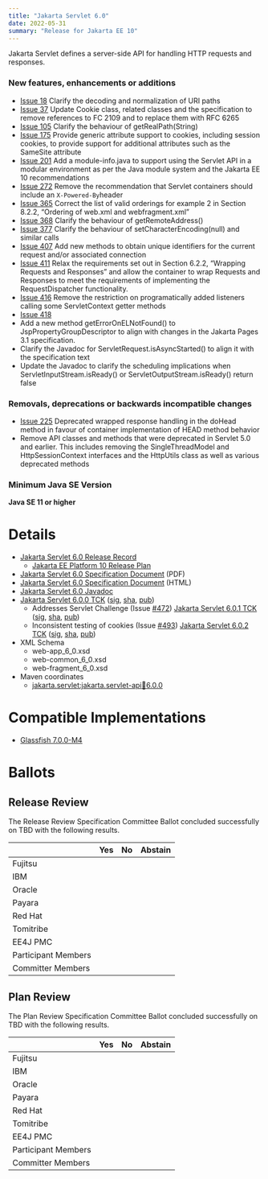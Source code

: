 ```yaml
---
title: "Jakarta Servlet 6.0"
date: 2022-05-31
summary: "Release for Jakarta EE 10"
---
```

Jakarta Servlet defines a server-side API for handling HTTP requests and responses.

### New features, enhancements or additions
<!-- List here -->
* [Issue 18](https://github.com/eclipse-ee4j/servlet-api/issues/18) Clarify the decoding and normalization of URI paths 
* [Issue 37](https://github.com/eclipse-ee4j/servlet-api/issues/37) Update Cookie class, related classes and the specification to remove references to FC 2109 and to replace them with RFC 6265
* [Issue 105](https://github.com/eclipse-ee4j/servlet-api/issues/105) Clarify the behaviour of getRealPath(String)
* [Issue 175](https://github.com/eclipse-ee4j/servlet-api/issues/175) Provide generic attribute support to cookies, including session cookies, to provide support for additional attributes such as the SameSite attribute
* [Issue 201](https://github.com/eclipse-ee4j/servlet-api/issues/201) Add a module-info.java to support using the Servlet API in a modular environment as per the Java module system and the Jakarta EE 10 recommendations
* [Issue 272](https://github.com/eclipse-ee4j/servlet-api/issues/272) Remove the recommendation that Servlet containers should include an `X-Powered-By`header
* [Issue 365](https://github.com/eclipse-ee4j/servlet-api/issues/365) Correct the list of valid orderings for example 2 in Section 8.2.2, “Ordering of web.xml and webfragment.xml”
* [Issue 368](https://github.com/eclipse-ee4j/servlet-api/issues/368) Clarify the behaviour of getRemoteAddress()
* [Issue 377](https://github.com/eclipse-ee4j/servlet-api/issues/377) Clarify the behaviour of setCharacterEncoding(null) and similar calls
* [Issue 407](https://github.com/eclipse-ee4j/servlet-api/issues/407) Add new methods to obtain unique identifiers for the current request and/or associated connection
* [Issue 411](https://github.com/eclipse-ee4j/servlet-api/issues/411) Relax the requirements set out in Section 6.2.2, “Wrapping Requests and Responses” and allow the container to wrap Requests and Responses to meet the requirements of implementing the RequestDispatcher functionality.
* [Issue 416](https://github.com/eclipse-ee4j/servlet-api/issues/416) Remove the restriction on programatically added listeners calling some ServletContext getter methods
* [Issue 418](https://github.com/eclipse-ee4j/servlet-api/issues/418)
* Add a new method getErrorOnELNotFound() to JspPropertyGroupDescriptor to align with changes in the Jakarta Pages 3.1 specification.
* Clarify the Javadoc for ServletRequest.isAsyncStarted() to align it with the specification text
* Update the Javadoc to clarify the scheduling implications when ServletInputStream.isReady() or ServletOutputStream.isReady() return false

### Removals, deprecations or backwards incompatible changes
<!-- List here -->
* [Issue 225](https://github.com/eclipse-ee4j/servlet-api/issues/225) Deprecated wrapped response handling in the doHead method in favour of container implementation of HEAD method behavior
* Remove API classes and methods that were deprecated in Servlet 5.0 and earlier. This includes removing the SingleThreadModel and HttpSessionContext interfaces and the HttpUtils class as well as various deprecated methods

### Minimum Java SE Version
<!-- Specify the minimum required Java SE version for this specification -->
**Java SE 11 or higher**

# Details

* [Jakarta Servlet 6.0 Release Record](https://projects.eclipse.org/projects/ee4j.servlet/releases/6.0)
  * [Jakarta EE Platform 10 Release Plan](https://jakartaee.github.io/platform/jakartaee10/JakartaEE10ReleasePlan)
* [Jakarta Servlet 6.0 Specification Document](./jakarta-servlet-spec-6.0.pdf) (PDF)
* [Jakarta Servlet 6.0 Specification Document](./jakarta-servlet-spec-6.0.html) (HTML)
* [Jakarta Servlet 6.0 Javadoc](./apidocs)
* [Jakarta Servlet 6.0.0 TCK](https://download.eclipse.org/jakartaee/servlet/6.0/jakarta-servlet-tck-6.0.0.zip)  ([sig](https://download.eclipse.org/jakartaee/servlet/6.0/jakarta-servlet-tck-6.0.0.zip.sig),  [sha](https://download.eclipse.org/jakartaee/servlet/6.0/jakarta-servlet-tck-6.0.0.zip.sha256),  [pub](https://raw.githubusercontent.com/jakartaee/specification-committee/master/jakartaee-spec-committee.pub))
   * Addresses Servlet Challenge (Issue [#472](https://github.com/eclipse-ee4j/servlet-api/issues/472))  [Jakarta Servlet 6.0.1 TCK](https://download.eclipse.org/jakartaee/servlet/6.0/jakarta-servlet-tck-6.0.1.zip)  ([sig](https://download.eclipse.org/jakartaee/servlet/6.0/jakarta-servlet-tck-6.0.1.zip.sig),  [sha](https://download.eclipse.org/jakartaee/servlet/6.0/jakarta-servlet-tck-6.0.1.zip.sha256),  [pub](https://jakarta.ee/specifications/jakartaee-spec-committee.pub))
   * Inconsistent testing of cookies (Issue [#493](https://github.com/jakartaee/servlet/issues/493))  [Jakarta Servlet 6.0.2 TCK](https://download.eclipse.org/jakartaee/servlet/6.0/jakarta-servlet-tck-6.0.2.zip)  ([sig](https://download.eclipse.org/jakartaee/servlet/6.0/jakarta-servlet-tck-6.0.2.zip.sig),  [sha](https://download.eclipse.org/jakartaee/servlet/6.0/jakarta-servlet-tck-6.0.2.zip.sha256),  [pub](https://jakarta.ee/specifications/jakartaee-spec-committee.pub))
* XML Schema
  * web-app_6_0.xsd
  * web-common_6_0.xsd
  * web-fragment_6_0.xsd
* Maven coordinates
  * [jakarta.servlet:jakarta.servlet-api:jar:6.0.0](https://central.sonatype.com/artifact/jakarta.servlet/jakarta.servlet-api/6.0.0/jar)

# Compatible Implementations

* [Glassfish 7.0.0-M4](https://repo1.maven.org/maven2/org/glassfish/main/distributions/glassfish/7.0.0-M4/glassfish-7.0.0-M4.zip)

# Ballots

## Release Review

The Release Review Specification Committee Ballot concluded successfully on TBD with the following results.

|                       |  Yes    | No      | Abstain  |
|-----------------------|---------|---------|----------|
|Fujitsu                |         |         |          |
|IBM                    |         |         |          |
|Oracle                 |         |         |          |
|Payara                 |         |         |          |
|Red Hat                |         |         |          |
|Tomitribe              |         |         |          |
|EE4J PMC               |         |         |          |
|Participant Members    |         |         |          |
|Committer Members      |         |         |          |

## Plan Review

The Plan Review Specification Committee Ballot concluded successfully on TBD with the following results.

|                       |  Yes    | No  | Abstain  |
|-----------------------|---------|-----|----------|
|Fujitsu                |         |     |          |
|IBM                    |         |     |          |
|Oracle                 |         |     |          |
|Payara                 |         |     |          |
|Red Hat                |         |     |          |
|Tomitribe              |         |     |          |
|EE4J PMC               |         |     |          |
|Participant Members    |         |     |          |
|Committer Members      |         |     |          |
